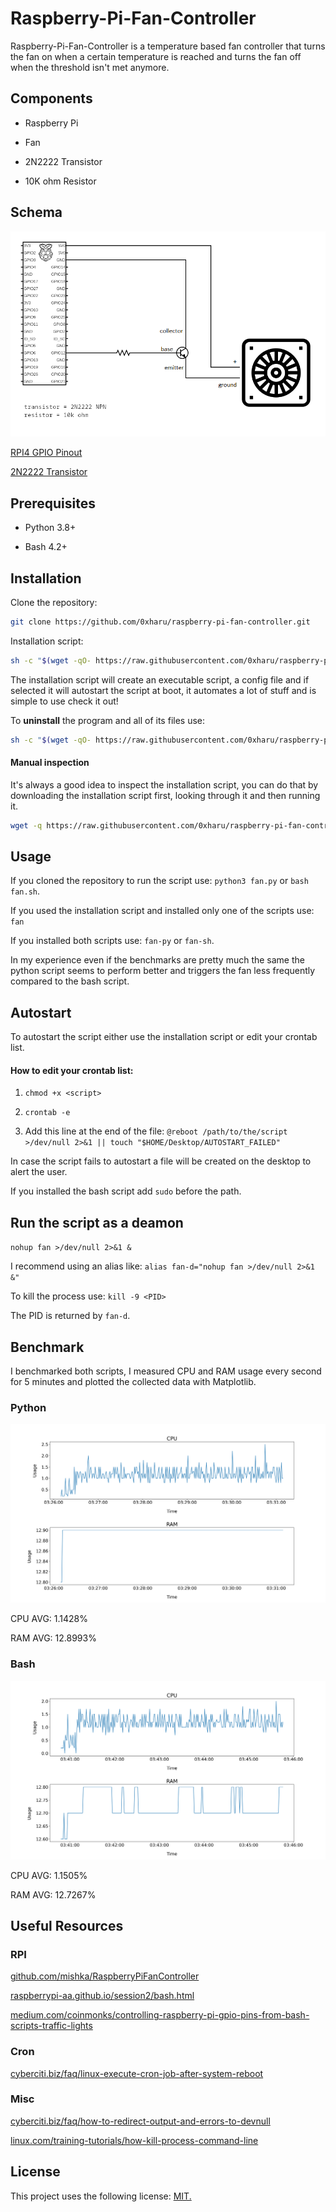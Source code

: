 # Raspberry-Pi-Fan-Controller

Raspberry-Pi-Fan-Controller is a temperature based fan controller that turns the fan on when a certain temperature is reached and turns the fan off when the threshold isn't met anymore.

## Components

-   Raspberry Pi

-   Fan

-   2N2222 Transistor

-   10K ohm Resistor

## Schema

![](media/circuit.png)

[RPI4 GPIO Pinout](media/GPIO-Pinout-Diagram.png)

[2N2222 Transistor](media/PN2222A.jpg)

## Prerequisites

-   Python 3.8+

-   Bash 4.2+

## Installation

Clone the repository:

```bash
git clone https://github.com/0xharu/raspberry-pi-fan-controller.git
```

Installation script:

```bash
sh -c "$(wget -qO- https://raw.githubusercontent.com/0xharu/raspberry-pi-fan-controller/master/install.sh)"
```

The installation script will create an executable script, a config file and if selected it will autostart the script at boot, it automates a lot of stuff and is simple to use check it out!

To **uninstall** the program and all of its files use:

```bash
sh -c "$(wget -qO- https://raw.githubusercontent.com/0xharu/raspberry-pi-fan-controller/master/uninstall.sh)"
```

#### Manual inspection

It's always a good idea to inspect the installation script, you can do that by downloading the installation script first, looking through it and then running it.

```bash
wget -q https://raw.githubusercontent.com/0xharu/raspberry-pi-fan-controller/master/install.sh
```

## Usage

If you cloned the repository to run the script use: `python3 fan.py` or `bash fan.sh`.

If you used the installation script and installed only one of the scripts use: `fan`

If you installed both scripts use: `fan-py` or `fan-sh`.

In my experience even if the benchmarks are pretty much the same the python script seems to perform better and triggers the fan less frequently compared to the bash script.

## Autostart

To autostart the script either use the installation script or edit your crontab list.

#### How to edit your crontab list:

1. `chmod +x <script>`

2. `crontab -e`

3. Add this line at the end of the file: `@reboot /path/to/the/script >/dev/null 2>&1 || touch "$HOME/Desktop/AUTOSTART_FAILED"`

In case the script fails to autostart a file will be created on the desktop to alert the user.

If you installed the bash script add `sudo` before the path.

## Run the script as a deamon

`nohup fan >/dev/null 2>&1 &`

I recommend using an alias like: `alias fan-d="nohup fan >/dev/null 2>&1 &"`

To kill the process use: `kill -9 <PID>`

The PID is returned by `fan-d`.

## Benchmark

I benchmarked both scripts, I measured CPU and RAM usage every second for 5 minutes and plotted the collected data with Matplotlib.

### Python

![](benchmark/python_data/python_data.png)

CPU AVG: 1.1428%

RAM AVG: 12.8993%

### Bash

![](benchmark/bash_data/bash_data.png)

CPU AVG: 1.1505%

RAM AVG: 12.7267%

## Useful Resources

### RPI

[github.com/mishka/RaspberryPiFanController](https://github.com/mishka/RaspberryPiFanController)

[raspberrypi-aa.github.io/session2/bash.html](https://raspberrypi-aa.github.io/session2/bash.html)

[medium.com/coinmonks/controlling-raspberry-pi-gpio-pins-from-bash-scripts-traffic-lights](https://medium.com/coinmonks/controlling-raspberry-pi-gpio-pins-from-bash-scripts-traffic-lights-7ea0057c6a90)

### Cron

[cyberciti.biz/faq/linux-execute-cron-job-after-system-reboot](https://www.cyberciti.biz/faq/linux-execute-cron-job-after-system-reboot/)

### Misc

[cyberciti.biz/faq/how-to-redirect-output-and-errors-to-devnull](https://www.cyberciti.biz/faq/how-to-redirect-output-and-errors-to-devnull/)

[linux.com/training-tutorials/how-kill-process-command-line](https://www.linux.com/training-tutorials/how-kill-process-command-line/)

## License

This project uses the following license: [MIT.](LICENSE)
